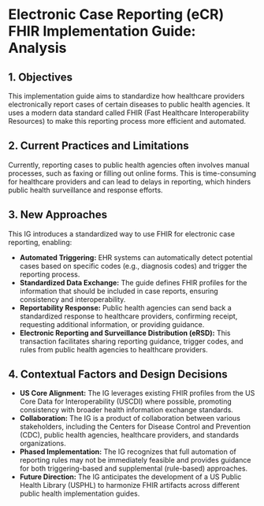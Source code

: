 # Electronic Case Reporting (eCR) FHIR Implementation Guide: Analysis

## 1. Objectives

This implementation guide aims to standardize how healthcare providers electronically report cases of certain diseases to public health agencies. It uses a modern data standard called FHIR (Fast Healthcare Interoperability Resources) to make this reporting process more efficient and automated.

## 2. Current Practices and Limitations

Currently, reporting cases to public health agencies often involves manual processes, such as faxing or filling out online forms. This is time-consuming for healthcare providers and can lead to delays in reporting, which hinders public health surveillance and response efforts.

## 3. New Approaches

This IG introduces a standardized way to use FHIR for electronic case reporting, enabling:

- **Automated Triggering:** EHR systems can automatically detect potential cases based on specific codes (e.g., diagnosis codes) and trigger the reporting process.
- **Standardized Data Exchange:** The guide defines FHIR profiles for the information that should be included in case reports, ensuring consistency and interoperability.
- **Reportability Response:** Public health agencies can send back a standardized response to healthcare providers, confirming receipt, requesting additional information, or providing guidance.
- **Electronic Reporting and Surveillance Distribution (eRSD):**  This transaction facilitates sharing reporting guidance, trigger codes, and rules from public health agencies to healthcare providers.

## 4. Contextual Factors and Design Decisions

- **US Core Alignment:** The IG leverages existing FHIR profiles from the US Core Data for Interoperability (USCDI) where possible, promoting consistency with broader health information exchange standards.
- **Collaboration:** The IG is a product of collaboration between various stakeholders, including the Centers for Disease Control and Prevention (CDC), public health agencies, healthcare providers, and standards organizations.
- **Phased Implementation:** The IG recognizes that full automation of reporting rules may not be immediately feasible and provides guidance for both triggering-based and supplemental (rule-based) approaches.
- **Future Direction:** The IG anticipates the development of a US Public Health Library (USPHL) to harmonize FHIR artifacts across different public health implementation guides.
